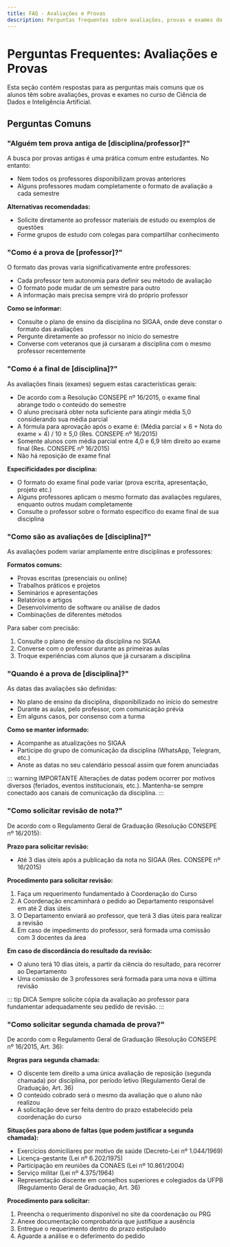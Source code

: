 ```yaml
---
title: FAQ - Avaliações e Provas
description: Perguntas frequentes sobre avaliações, provas e exames do curso
---
```


# Perguntas Frequentes: Avaliações e Provas

Esta seção contém respostas para as perguntas mais comuns que os alunos têm sobre avaliações, provas e exames no curso de Ciência de Dados e Inteligência Artificial.

## Perguntas Comuns

### "Alguém tem prova antiga de [disciplina/professor]?"

A busca por provas antigas é uma prática comum entre estudantes. No entanto:

- Nem todos os professores disponibilizam provas anteriores
- Alguns professores mudam completamente o formato de avaliação a cada semestre

**Alternativas recomendadas:**
- Solicite diretamente ao professor materiais de estudo ou exemplos de questões
- Forme grupos de estudo com colegas para compartilhar conhecimento

### "Como é a prova de [professor]?"

O formato das provas varia significativamente entre professores:

- Cada professor tem autonomia para definir seu método de avaliação
- O formato pode mudar de um semestre para outro
- A informação mais precisa sempre virá do próprio professor

**Como se informar:**
- Consulte o plano de ensino da disciplina no SIGAA, onde deve constar o formato das avaliações
- Pergunte diretamente ao professor no início do semestre
- Converse com veteranos que já cursaram a disciplina com o mesmo professor recentemente

### "Como é a final de [disciplina]?"

As avaliações finais (exames) seguem estas características gerais:

- De acordo com a Resolução CONSEPE nº 16/2015, o exame final abrange todo o conteúdo do semestre
- O aluno precisará obter nota suficiente para atingir média 5,0 considerando sua média parcial
- A fórmula para aprovação após o exame é: (Média parcial × 6 + Nota do exame × 4) / 10 ≥ 5,0 (Res. CONSEPE nº 16/2015)
- Somente alunos com média parcial entre 4,0 e 6,9 têm direito ao exame final (Res. CONSEPE nº 16/2015)
- Não há reposição de exame final

**Especificidades por disciplina:**
- O formato do exame final pode variar (prova escrita, apresentação, projeto etc.)
- Alguns professores aplicam o mesmo formato das avaliações regulares, enquanto outros mudam completamente
- Consulte o professor sobre o formato específico do exame final de sua disciplina

### "Como são as avaliações de [disciplina]?"

As avaliações podem variar amplamente entre disciplinas e professores:

**Formatos comuns:**
- Provas escritas (presenciais ou online)
- Trabalhos práticos e projetos
- Seminários e apresentações
- Relatórios e artigos
- Desenvolvimento de software ou análise de dados
- Combinações de diferentes métodos

Para saber com precisão:
1. Consulte o plano de ensino da disciplina no SIGAA
2. Converse com o professor durante as primeiras aulas
3. Troque experiências com alunos que já cursaram a disciplina

### "Quando é a prova de [disciplina]?"

As datas das avaliações são definidas:

- No plano de ensino da disciplina, disponibilizado no início do semestre
- Durante as aulas, pelo professor, com comunicação prévia
- Em alguns casos, por consenso com a turma

**Como se manter informado:**
- Acompanhe as atualizações no SIGAA
- Participe do grupo de comunicação da disciplina (WhatsApp, Telegram, etc.)
- Anote as datas no seu calendário pessoal assim que forem anunciadas

::: warning IMPORTANTE
Alterações de datas podem ocorrer por motivos diversos (feriados, eventos institucionais, etc.). Mantenha-se sempre conectado aos canais de comunicação da disciplina.
:::

### "Como solicitar revisão de nota?"

De acordo com o Regulamento Geral de Graduação (Resolução CONSEPE nº 16/2015):

**Prazo para solicitar revisão:**
- Até 3 dias úteis após a publicação da nota no SIGAA (Res. CONSEPE nº 16/2015)

**Procedimento para solicitar revisão:**
1. Faça um requerimento fundamentado à Coordenação do Curso
2. A Coordenação encaminhará o pedido ao Departamento responsável em até 2 dias úteis
3. O Departamento enviará ao professor, que terá 3 dias úteis para realizar a revisão
4. Em caso de impedimento do professor, será formada uma comissão com 3 docentes da área

**Em caso de discordância do resultado da revisão:**
- O aluno terá 10 dias úteis, a partir da ciência do resultado, para recorrer ao Departamento
- Uma comissão de 3 professores será formada para uma nova e última revisão

::: tip DICA
Sempre solicite cópia da avaliação ao professor para fundamentar adequadamente seu pedido de revisão.
:::

### "Como solicitar segunda chamada de prova?"

De acordo com o Regulamento Geral de Graduação (Resolução CONSEPE nº 16/2015, Art. 36):

**Regras para segunda chamada:**
- O discente tem direito a uma única avaliação de reposição (segunda chamada) por disciplina, por período letivo (Regulamento Geral de Graduação, Art. 36)
- O conteúdo cobrado será o mesmo da avaliação que o aluno não realizou
- A solicitação deve ser feita dentro do prazo estabelecido pela coordenação do curso

**Situações para abono de faltas (que podem justificar a segunda chamada):**
- Exercícios domiciliares por motivo de saúde (Decreto-Lei nº 1.044/1969)
- Licença-gestante (Lei nº 6.202/1975)
- Participação em reuniões da CONAES (Lei nº 10.861/2004)
- Serviço militar (Lei nº 4.375/1964)
- Representação discente em conselhos superiores e colegiados da UFPB (Regulamento Geral de Graduação, Art. 36)

**Procedimento para solicitar:**
1. Preencha o requerimento disponível no site da coordenação ou PRG
2. Anexe documentação comprobatória que justifique a ausência
3. Entregue o requerimento dentro do prazo estipulado
4. Aguarde a análise e o deferimento do pedido